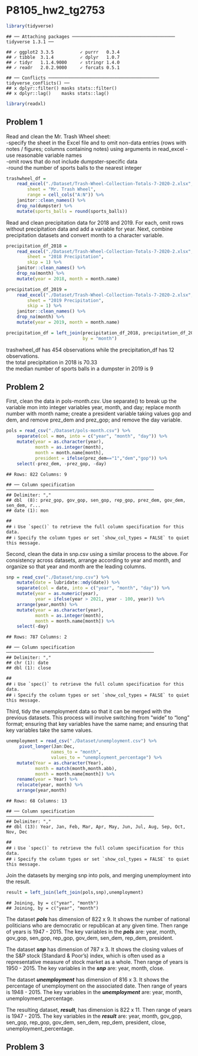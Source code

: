 P8105\_hw2\_tg2753
================

``` r
library(tidyverse)
```

    ## ── Attaching packages ─────────────────────────────────────── tidyverse 1.3.1 ──

    ## ✓ ggplot2 3.3.5          ✓ purrr   0.3.4     
    ## ✓ tibble  3.1.4          ✓ dplyr   1.0.7     
    ## ✓ tidyr   1.1.4.9000     ✓ stringr 1.4.0     
    ## ✓ readr   2.0.2.9000     ✓ forcats 0.5.1

    ## ── Conflicts ────────────────────────────────────────── tidyverse_conflicts() ──
    ## x dplyr::filter() masks stats::filter()
    ## x dplyr::lag()    masks stats::lag()

``` r
library(readxl)
```

## Problem 1

Read and clean the Mr. Trash Wheel sheet:  
-specify the sheet in the Excel file and to omit non-data entries (rows
with notes / figures; columns containing notes) using arguments in
read\_excel -use reasonable variable names  
-omit rows that do not include dumpster-specific data  
-round the number of sports balls to the nearest integer

``` r
trashwheel_df = 
    read_excel("./Dataset/Trash-Wheel-Collection-Totals-7-2020-2.xlsx",
        sheet = "Mr. Trash Wheel",
        range = cell_cols("A:N")) %>% 
    janitor::clean_names() %>% 
    drop_na(dumpster) %>% 
    mutate(sports_balls = round(sports_balls))
```

Read and clean precipitation data for 2018 and 2019. For each, omit rows
without precipitation data and add a variable for year. Next, combine
precipitation datasets and convert month to a character variable.

``` r
precipitation_df_2018 = 
    read_excel("./Dataset/Trash-Wheel-Collection-Totals-7-2020-2.xlsx",
        sheet = "2018 Precipitation",
        skip = 1) %>% 
    janitor::clean_names() %>% 
    drop_na(month) %>% 
    mutate(year = 2018, month = month.name) 

precipitation_df_2019 = 
    read_excel("./Dataset/Trash-Wheel-Collection-Totals-7-2020-2.xlsx",
        sheet = "2019 Precipitation",
        skip = 1) %>% 
    janitor::clean_names() %>% 
    drop_na(month) %>% 
    mutate(year = 2019, month = month.name)

precipitation_df = left_join(precipitation_df_2018, precipitation_df_2019,
                             by = "month")
```

trashwheel\_df has 454 observations while the precipitation\_df has 12
observations.  
the total precipitation in 2018 is 70.33  
the median number of sports balls in a dumpster in 2019 is 9

## Problem 2

First, clean the data in pols-month.csv. Use separate() to break up the
variable mon into integer variables year, month, and day; replace month
number with month name; create a president variable taking values gop
and dem, and remove prez\_dem and prez\_gop; and remove the day
variable.

``` r
pols = read_csv("./Dataset/pols-month.csv") %>% 
    separate(col = mon, into = c("year", "month", "day")) %>% 
    mutate(year = as.character(year),
           month = as.integer(month),
           month = month.name[month],
           president = ifelse(prez_dem=="1","dem","gop")) %>% 
    select(-prez_dem, -prez_gop, -day) 
```

    ## Rows: 822 Columns: 9

    ## ── Column specification ────────────────────────────────────────────────────────
    ## Delimiter: ","
    ## dbl  (8): prez_gop, gov_gop, sen_gop, rep_gop, prez_dem, gov_dem, sen_dem, r...
    ## date (1): mon

    ## 
    ## ℹ Use `spec()` to retrieve the full column specification for this data.
    ## ℹ Specify the column types or set `show_col_types = FALSE` to quiet this message.

Second, clean the data in snp.csv using a similar process to the above.
For consistency across datasets, arrange according to year and month,
and organize so that year and month are the leading columns.

``` r
snp = read_csv("./Dataset/snp.csv") %>% 
    mutate(date = lubridate::mdy(date)) %>%
    separate(col = date, into = c("year", "month", "day")) %>% 
    mutate(year = as.numeric(year),
           year = ifelse(year > 2021, year - 100, year)) %>% 
    arrange(year,month) %>%
    mutate(year = as.character(year),
           month = as.integer(month),
           month = month.name[month]) %>%
    select(-day)
```

    ## Rows: 787 Columns: 2

    ## ── Column specification ────────────────────────────────────────────────────────
    ## Delimiter: ","
    ## chr (1): date
    ## dbl (1): close

    ## 
    ## ℹ Use `spec()` to retrieve the full column specification for this data.
    ## ℹ Specify the column types or set `show_col_types = FALSE` to quiet this message.

Third, tidy the unemployment data so that it can be merged with the
previous datasets. This process will involve switching from “wide” to
“long” format; ensuring that key variables have the same name; and
ensuring that key variables take the same values.

``` r
unemployment = read_csv("./Dataset/unemployment.csv") %>% 
     pivot_longer(Jan:Dec,
                 names_to = "month",
                 values_to = "unemployment_percentage") %>%
    mutate(Year = as.character(Year),
           month = match(month,month.abb),
           month = month.name[month]) %>%
    rename(year = Year) %>%
    relocate(year, month) %>% 
    arrange(year,month)
```

    ## Rows: 68 Columns: 13

    ## ── Column specification ────────────────────────────────────────────────────────
    ## Delimiter: ","
    ## dbl (13): Year, Jan, Feb, Mar, Apr, May, Jun, Jul, Aug, Sep, Oct, Nov, Dec

    ## 
    ## ℹ Use `spec()` to retrieve the full column specification for this data.
    ## ℹ Specify the column types or set `show_col_types = FALSE` to quiet this message.

Join the datasets by merging snp into pols, and merging unemployment
into the result.

``` r
result = left_join(left_join(pols,snp),unemployment)
```

    ## Joining, by = c("year", "month")
    ## Joining, by = c("year", "month")

The dataset ***pols*** has dimension of 822 x 9. It shows the number of
national politicians who are democratic or republican at any given time.
Then range of years is 1947 - 2015. The key variables in the ***pols***
are: year, month, gov\_gop, sen\_gop, rep\_gop, gov\_dem, sen\_dem,
rep\_dem, president.

The dataset ***snp*** has dimension of 787 x 3. It shows the closing
values of the S&P stock (Standard & Poor’s) index, which is often used
as a representative measure of stock market as a whole. Then range of
years is 1950 - 2015. The key variables in the ***snp*** are: year,
month, close.

The dataset ***unemployment*** has dimension of 816 x 3. It shows the
percentage of unemployment on the associated date. Then range of years
is 1948 - 2015. The key variables in the ***unemployment*** are: year,
month, unemployment\_percentage.

The resulting dataset, ***result***, has dimension is 822 x 11. Then
range of years is 1947 - 2015. The key variables in the ***result***
are: year, month, gov\_gop, sen\_gop, rep\_gop, gov\_dem, sen\_dem,
rep\_dem, president, close, unemployment\_percentage.

## Problem 3
